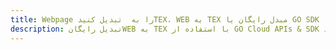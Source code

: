 ---title: Webpage را به  تبدیل کنیدTEX، WEB به TEX مبدل رایگان یا GO SDKdescription: تبدیل رایگانWEB به TEX با استفاده از GO Cloud APIs & SDK همچنین اسناد PDF را در Cloud ایجاد، ویرایش و رندر کنید.---